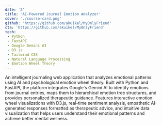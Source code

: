 ```yaml
---
date: '2'
title: 'AI-Powered Journal Emotion Analyzer'
cover: './course-card.png'
github: 'https://github.com/akuikel/MyOnlyFriend'
cta: 'https://github.com/akuikel/MyOnlyFriend'
tech:
 - Python
 - FastAPI
 - Google Gemini AI
 - D3.js
 - Tailwind CSS
 - Natural Language Processing
 - Emotion Wheel Theory
---
```


An intelligent journaling web application that analyzes emotional patterns using AI and psychological emotion wheel theory. Built with Python and FastAPI, the platform integrates Google's Gemini AI to identify emotions from journal entries, maps them to hierarchical emotion tree structures, and provides personalized therapeutic guidance. Features interactive emotion wheel visualizations with D3.js, real-time sentiment analysis, empathetic AI-generated responses formatted as therapeutic advice, and intuitive data visualization that helps users understand their emotional patterns and achieve better mental wellness.
